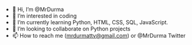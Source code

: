 - 👋 Hi, I’m @MrDurma
- 👀 I’m interested in coding
- 🌱 I’m currently learning Python, HTML, CSS, SQL, JavaScript.
- 💞️ I’m looking to collaborate on Python projects
- 📫 How to reach me (mrdurmattv@gmail.com) or @MrDurma Twitter

<!---
MrDurma/MrDurma is a ✨ special ✨ repository because its `README.md` (this file) appears on your GitHub profile.
You can click the Preview link to take a look at your changes.
--->
